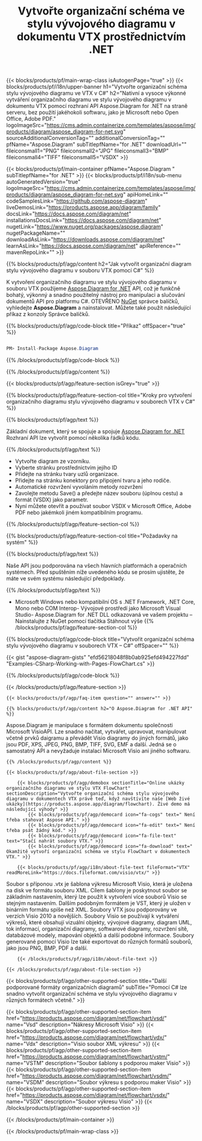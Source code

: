 ﻿---
title: Vytvořte organizační schéma ve stylu vývojového diagramu v dokumentu VTX prostřednictvím .NET 
weight: 3050
url: /cs/net/flowchart/vtx/ 
description: C# zdrojový kód k vytvoření organizačního diagramu ve stylu vývojového diagramu v souboru vtx na platformách .NET Framework, .NET Core, Mono.
---
{{< blocks/products/pf/main-wrap-class isAutogenPage="true" >}}
{{< blocks/products/pf/i18n/upper-banner h1="Vytvořte organizační schéma stylu vývojového diagramu ve VTX v C#" h2="Nativní a vysoce výkonné vytváření organizačního diagramu ve stylu vývojového diagramu v dokumentu VTX pomocí rozhraní API Aspose.Diagram for .NET na straně serveru, bez použití jakéhokoli softwaru, jako je Microsoft nebo Open Office, Adobe PDF." logoImageSrc="https://cms.admin.containerize.com/templates/aspose/img/products/diagram/aspose_diagram-for-net.svg" sourceAdditionalConversionTag="" additionalConversionTag="" pfName="Aspose.Diagram" subTitlepfName="for .NET" downloadUrl="" fileiconsmall1="PNG" fileiconsmall2="JPG" fileiconsmall3="BMP" fileiconsmall4="TIFF" fileiconsmall5="VSDX" >}}

{{< blocks/products/pf/main-container pfName="Aspose.Diagram " subTitlepfName="for .NET" >}}
{{< blocks/products/pf/i18n/sub-menu autoGeneratedVersion="true" logoImageSrc="https://cms.admin.containerize.com/templates/aspose/img/products/diagram/aspose_diagram-for-net.svg" apiHomeLink="" codeSamplesLink="https://github.com/aspose-diagram" liveDemosLink="https://products.aspose.app/diagram/family" docsLink="https://docs.aspose.com/diagram/net" installationsDocsLink="https://docs.aspose.com/diagram/net" nugetLink="https://www.nuget.org/packages/aspose.diagram" nugetPackageName="" downloadAsLink="https://downloads.aspose.com/diagram/net" learnAsLink="https://docs.aspose.com/diagram/net" apiReference="" mavenRepoLink="" >}}

{{% blocks/products/pf/agp/content h2="Jak vytvořit organizační diagram stylu vývojového diagramu v souboru VTX pomocí C#" %}}

 K vytvoření organizačního diagramu ve stylu vývojového diagramu v souboru VTX použijeme
 [Aspose.Diagram for .NET](https://products.aspose.com/diagram/net) 
 API, což je funkčně bohatý, výkonný a snadno použitelný nástroj pro manipulaci a slučování dokumentů API pro platformu C#. OTEVŘENO
 [NuGet](https://www.nuget.org/packages/aspose.diagram) 
 správce balíčků, vyhledejte
 **Aspose.Diagram** 
 a nainstalovat. Můžete také použít následující příkaz z konzoly Správce balíčků.

{{% blocks/products/pf/agp/code-block title="Příkaz" offSpacer="true" %}}

```cs

PM> Install-Package Aspose.Diagram


```

{{% /blocks/products/pf/agp/code-block %}}

{{% /blocks/products/pf/agp/content %}}

{{< blocks/products/pf/agp/feature-section isGrey="true" >}}

{{% blocks/products/pf/agp/feature-section-col title="Kroky pro vytvoření organizačního diagramu stylu vývojového diagramu v souborech VTX v C#" %}}

{{% blocks/products/pf/agp/text %}}

 Základní dokument, který se spojuje a spojuje
 [Aspose.Diagram for .NET](https://products.aspose.com/diagram/net) 
 Rozhraní API lze vytvořit pomocí několika řádků kódu.

{{% /blocks/products/pf/agp/text %}}

+ Vytvořte diagram ze vzorníku.
+ Vyberte stránku prostřednictvím jejího ID
+ Přidejte na stránku tvary uzlů organizace.
+ Přidejte na stránku konektory pro připojení tvaru a jeho rodiče.
+ Automatické rozvržení vyvoláním metody rozvržení
+ Zavolejte metodu Save() a předejte název souboru (úplnou cestu) a formát (VSDX) jako parametr.
+ Nyní můžete otevřít a používat soubor VSDX v Microsoft Office, Adobe PDF nebo jakémkoli jiném kompatibilním programu.

{{% /blocks/products/pf/agp/feature-section-col %}}

{{% blocks/products/pf/agp/feature-section-col title="Požadavky na systém" %}}

{{% blocks/products/pf/agp/text %}}

 Naše API jsou podporována na všech hlavních platformách a operačních systémech. Před spuštěním níže uvedeného kódu se prosím ujistěte, že máte ve svém systému následující předpoklady.

{{% /blocks/products/pf/agp/text %}}

- Microsoft Windows nebo kompatibilní OS s .NET Framework, .NET Core, Mono nebo COM Interop- Vývojové prostředí jako Microsoft Visual Studio- Aspose.Diagram for .NET DLL odkazovaná ve vašem projektu – Nainstalujte z NuGet pomocí tlačítka Stáhnout výše
{{% /blocks/products/pf/agp/feature-section-col %}}

{{% blocks/products/pf/agp/code-block title="Vytvořit organizační schéma stylu vývojového diagramu v souborech VTX – C#" offSpacer="" %}}

{{< gist "aspose-diagram-gists" "efd56218048f8b0ab925efd494227fdd" "Examples-CSharp-Working-with-Pages-FlowChart.cs" >}}


{{% /blocks/products/pf/agp/code-block %}}

{{< /blocks/products/pf/agp/feature-section >}}

    {{< blocks/products/pf/agp/faq-item question="" answer="" >}}


<!-- aboutfile Starts -->

    {{% blocks/products/pf/agp/content h2="O Aspose.Diagram for .NET API" %}}

 Aspose.Diagram je manipulace s formátem dokumentu společnosti Microsoft VisioAPI. Lze snadno načítat, vytvářet, upravovat, manipulovat včetně prvků daigramu a převádět Visio diagramy do jiných formátů, jako jsou PDF, XPS, JPEG, PNG, BMP, TIFF, SVG, EMF a další. Jedná se o samostatný API a nevyžaduje instalaci Microsoft Visio ani jiného softwaru.  



    {{% /blocks/products/pf/agp/content %}}
    
    {{< blocks/products/pf/agp/about-file-section >}}
    
        {{< blocks/products/pf/agp/demobox sectionTitle="Online ukázky organizačního diagramu ve stylu VTX FlowChart" sectionDescription="Vytvořte organizační schéma stylu vývojového diagramu v dokumentech VTX právě teď, když navštívíte naše [Web živé ukázky](https://products.aspose.app/diagram/flowchart). Živé demo má následující výhody" >}}
            {{< blocks/products/pf/agp/democard icon="fa-cogs" text=" Není třeba stahovat Aspose API." >}}
            {{< blocks/products/pf/agp/democard icon="fa-edit" text=" Není třeba psát žádný kód." >}}
            {{< blocks/products/pf/agp/democard icon="fa-file-text" text="Stačí nahrát soubory VTX." >}}
            {{< blocks/products/pf/agp/democard icon="fa-download" text=" Okamžitě vytvoří organizační schéma ve stylu FlowChart v dokumentech VTX." >}}
    
        {{< blocks/products/pf/agp/i18n/about-file-text fileFormat="VTX" readMoreLink="https://docs.fileformat.com/visio/vtx/" >}}
Soubor s příponou .vtx je šablona výkresu Microsoft Visio, která je uložena na disk ve formátu souboru XML. Cílem šablony je poskytnout soubor se základním nastavením, který lze použít k vytvoření více souborů Visio se stejným nastavením. Dalším podobným formátem je VST, který je uložen v binárním formátu spíše než XML. Soubory VTX jsou podporovány ve verzích Visio 2010 a novějších. Soubory Visio se používají k vytváření výkresů, které obsahují vizuální objekty, vývojové diagramy, diagram UML, tok informací, organizační diagramy, softwarové diagramy, rozvržení sítě, databázové modely, mapování objektů a další podobné informace. Soubory generované pomocí Visio lze také exportovat do různých formátů souborů, jako jsou PNG, BMP, PDF a další. 

        {{< /blocks/products/pf/agp/i18n/about-file-text >}}
    
    {{< /blocks/products/pf/agp/about-file-section >}}

<!-- aboutfile Ends -->

{{< blocks/products/pf/agp/other-supported-section title="Další podporované formáty organizačních diagramů" subTitle="Pomocí C# lze snadno vytvořit organizační schéma ve stylu vývojového diagramu v různých formátech včetně." >}}

{{< blocks/products/pf/agp/other-supported-section-item href="https://products.aspose.com/diagram/net/flowchart/vsd/" name="Vsd" description="Nákresy Microsoft Visio" >}}
{{< blocks/products/pf/agp/other-supported-section-item href="https://products.aspose.com/diagram/net/flowchart/vdx/" name="Vdx" description="Visio soubor XML výkresu" >}}
{{< blocks/products/pf/agp/other-supported-section-item href="https://products.aspose.com/diagram/net/flowchart/vstm/" name="VSTM" description="Soubor šablony s podporou maker Visio" >}}
{{< blocks/products/pf/agp/other-supported-section-item href="https://products.aspose.com/diagram/net/flowchart/vsdm/" name="VSDM" description="Soubor výkresu s podporou maker Visio" >}}
{{< blocks/products/pf/agp/other-supported-section-item href="https://products.aspose.com/diagram/net/flowchart/vsdx/" name="VSDX" description="Soubor výkresu Visio" >}}
{{< /blocks/products/pf/agp/other-supported-section >}}

{{< /blocks/products/pf/main-container >}}
    
{{< /blocks/products/pf/main-wrap-class >}}